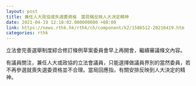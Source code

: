 ```yaml
---
layout: post
title: 兼任人大政協或失選委資格　當局稱反映人大決定精神
date: 2021-04-19 12:18:02.000000000 +08:00
link: https://news.rthk.hk/rthk/ch/component/k2/1586512-20210419.htm
categories: rthk
---
```


立法會完善選舉制度綜合修訂條例草案委員會早上再開會，繼續審議條文內容。

有議員關注，兼任人大或政協的立法會議員，只能選擇做議員界別的當然委員，若不再參選就喪失選委資格並不合理。當局回應指，有關安排反映到人大決定的精神。　
